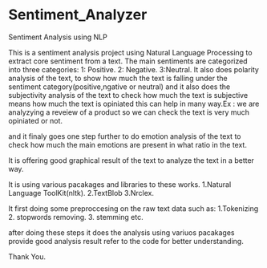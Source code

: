 # Sentiment_Analyzer
Sentiment Analysis using NLP

This is a sentiment analysis project using Natural Language Processing to extract core sentiment from a text. The main sentiments are categorized into three categories:
1: Positive.
2: Negative.
3:Neutral.
It also does polarity  analysis of the text, to show how much the text is falling under the sentiment category(positive,ngative or neutral) and it also does the  subjectivity analysis of the text to check how much the text is subjective means how much the text is opiniated this can help in many way.Ex : we are analyzying a reveiew of a product so we can check the text is very much opiniated or not.

and it finaly goes one step further to do emotion analysis of the text to check how much the main emotions are present in what ratio in the text.

It is offering good graphical result of the text to analyze the text in a better way.

It is using various pacakages and libraries to these works.
1.Natural Language ToolKit(nltk).
2.TextBlob
3.Nrclex.

It first doing some preproccesing on the raw text data such as:
1.Tokenizing
2. stopwords removing.
3. stemming etc.

after doing these steps it does the analysis using variuos pacakages provide good analysis result  refer to the code for better understanding.

Thank You.
